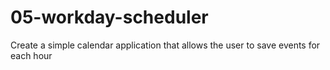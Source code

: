 # 05-workday-scheduler
Create a simple calendar application that allows the user to save events for each hour
